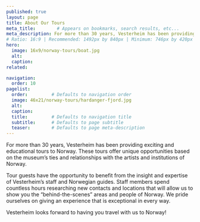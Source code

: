 ```yaml
---
published: true
layout: page
title: About Our Tours
meta_title:        # Appears on bookmarks, search results, etc...
meta_description: For more than 30 years, Vesterheim has been providing exciting and educational tours to Norway. These tours offer unique opportunities based on the museum’s ties and relationships with the artists and institutions of Norway.
# Ratio: 16:9 | Recommended: 1492px by 840px | Minimum: 746px by 420px
hero:
  image: 16x9/norway-tours/boat.jpg
  alt: 
  caption: 
related:

navigation:
  order: 10
pagelist:
  order:         # Defaults to navigation order
  image: 46x21/norway-tours/hardanger-fjord.jpg
  alt: 
  caption:
  title:         # Defaults to navigation title
  subtitle:      # Defaults to page subtitle
  teaser:        # Defaults to page meta-description
---
```

For more than 30 years, Vesterheim has been providing exciting and educational tours to Norway. These tours offer unique opportunities based on the museum’s ties and relationships with the artists and institutions of Norway.

Tour guests have the opportunity to benefit from the insight and expertise of Vesterheim’s staff and Norwegian guides. Staff members spend countless hours researching new contacts and locations that will allow us to show you the “behind-the-scenes” areas and people of Norway. We pride ourselves on giving an experience that is exceptional in every way.

Vesterheim looks forward to having you travel with us to Norway!